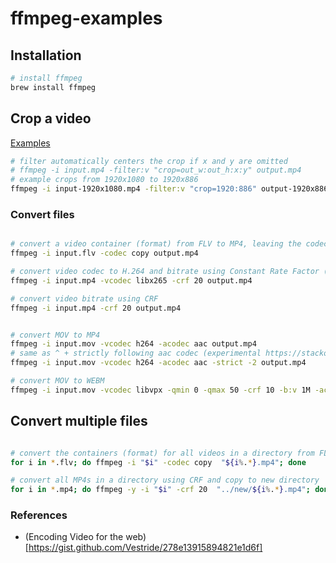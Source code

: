 # ffmpeg-examples




## Installation

```bash
# install ffmpeg
brew install ffmpeg

```



## Crop a video

[Examples](https://video.stackexchange.com/a/4571/25602)

```bash
# filter automatically centers the crop if x and y are omitted
# ffmpeg -i input.mp4 -filter:v "crop=out_w:out_h:x:y" output.mp4
# example crops from 1920x1080 to 1920x886
ffmpeg -i input-1920x1080.mp4 -filter:v "crop=1920:886" output-1920x886.mp4

```


### Convert files

```bash

# convert a video container (format) from FLV to MP4, leaving the codec the same
ffmpeg -i input.flv -codec copy output.mp4

# convert video codec to H.264 and bitrate using Constant Rate Factor (lowers the average bit rate, but retains better quality. Vary the CRF between around 18 and 24 — the lower, the higher the bitrate)
ffmpeg -i input.mp4 -vcodec libx265 -crf 20 output.mp4

# convert video bitrate using CRF
ffmpeg -i input.mp4 -crf 20 output.mp4


# convert MOV to MP4
ffmpeg -i input.mov -vcodec h264 -acodec aac output.mp4
# same as ^ + strictly following aac codec (experimental https://stackoverflow.com/a/35247468/441878 )
ffmpeg -i input.mov -vcodec h264 -acodec aac -strict -2 output.mp4

# convert MOV to WEBM
ffmpeg -i input.mov -vcodec libvpx -qmin 0 -qmax 50 -crf 10 -b:v 1M -acodec libvorbis output.webm

```


## Convert multiple files

```bash

# convert the containers (format) for all videos in a directory from FLV to MP4, leaving the codec the same
for i in *.flv; do ffmpeg -i "$i" -codec copy  "${i%.*}.mp4"; done

# convert all MP4s in a directory using CRF and copy to new directory
for i in *.mp4; do ffmpeg -y -i "$i" -crf 20  "../new/${i%.*}.mp4"; done

```



### References

- (Encoding Video for the web)[https://gist.github.com/Vestride/278e13915894821e1d6f]
